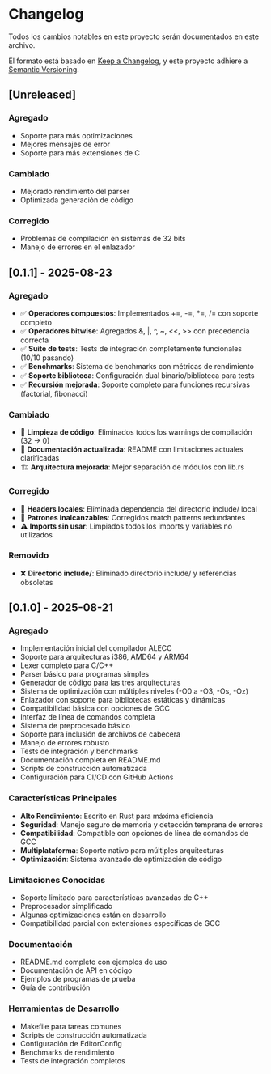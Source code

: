 # Changelog

Todos los cambios notables en este proyecto serán documentados en este archivo.

El formato está basado en [Keep a Changelog](https://keepachangelog.com/en/1.0.0/),
y este proyecto adhiere a [Semantic Versioning](https://semver.org/spec/v2.0.0.html).

## [Unreleased]

### Agregado
- Soporte para más optimizaciones
- Mejores mensajes de error
- Soporte para más extensiones de C

### Cambiado
- Mejorado rendimiento del parser
- Optimizada generación de código

### Corregido
- Problemas de compilación en sistemas de 32 bits
- Manejo de errores en el enlazador

## [0.1.1] - 2025-08-23

### Agregado
- ✅ **Operadores compuestos**: Implementados +=, -=, *=, /= con soporte completo
- ✅ **Operadores bitwise**: Agregados &, |, ^, ~, <<, >> con precedencia correcta
- ✅ **Suite de tests**: Tests de integración completamente funcionales (10/10 pasando)
- ✅ **Benchmarks**: Sistema de benchmarks con métricas de rendimiento
- ✅ **Soporte biblioteca**: Configuración dual binario/biblioteca para tests
- ✅ **Recursión mejorada**: Soporte completo para funciones recursivas (factorial, fibonacci)

### Cambiado
- 🔧 **Limpieza de código**: Eliminados todos los warnings de compilación (32 → 0)
- 📝 **Documentación actualizada**: README con limitaciones actuales clarificadas
- 🏗️ **Arquitectura mejorada**: Mejor separación de módulos con lib.rs

### Corregido
- 🐛 **Headers locales**: Eliminada dependencia del directorio include/ local
- 🔨 **Patrones inalcanzables**: Corregidos match patterns redundantes
- ⚠️ **Imports sin usar**: Limpiados todos los imports y variables no utilizados

### Removido
- ❌ **Directorio include/**: Eliminado directorio include/ y referencias obsoletas

## [0.1.0] - 2025-08-21

### Agregado
- Implementación inicial del compilador ALECC
- Soporte para arquitecturas i386, AMD64 y ARM64
- Lexer completo para C/C++
- Parser básico para programas simples
- Generador de código para las tres arquitecturas
- Sistema de optimización con múltiples niveles (-O0 a -O3, -Os, -Oz)
- Enlazador con soporte para bibliotecas estáticas y dinámicas
- Compatibilidad básica con opciones de GCC
- Interfaz de línea de comandos completa
- Sistema de preprocesado básico
- Soporte para inclusión de archivos de cabecera
- Manejo de errores robusto
- Tests de integración y benchmarks
- Documentación completa en README.md
- Scripts de construcción automatizada
- Configuración para CI/CD con GitHub Actions

### Características Principales
- **Alto Rendimiento**: Escrito en Rust para máxima eficiencia
- **Seguridad**: Manejo seguro de memoria y detección temprana de errores
- **Compatibilidad**: Compatible con opciones de línea de comandos de GCC
- **Multiplataforma**: Soporte nativo para múltiples arquitecturas
- **Optimización**: Sistema avanzado de optimización de código

### Limitaciones Conocidas
- Soporte limitado para características avanzadas de C++
- Preprocesador simplificado
- Algunas optimizaciones están en desarrollo
- Compatibilidad parcial con extensiones específicas de GCC

### Documentación
- README.md completo con ejemplos de uso
- Documentación de API en código
- Ejemplos de programas de prueba
- Guía de contribución

### Herramientas de Desarrollo
- Makefile para tareas comunes
- Scripts de construcción automatizada
- Configuración de EditorConfig
- Benchmarks de rendimiento
- Tests de integración completos
